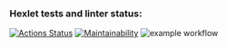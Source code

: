 ### Hexlet tests and linter status:
[![Actions Status](https://github.com/romulus22/php-project-lvl1/workflows/hexlet-check/badge.svg)](https://github.com/romulus22/php-project-lvl1/actions)
[![Maintainability](https://api.codeclimate.com/v1/badges/a99a88d28ad37a79dbf6/maintainability)](https://codeclimate.com/github/codeclimate/codeclimate/maintainability)
![example workflow](https://github.com/romulus22/php-project-lvl1/actions/workflows/test-checking/badge.svg)

